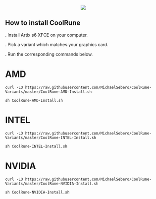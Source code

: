 <p align="center">
	<img src="https://i.postimg.cc/VLTRqVvW/logo.png" />

## How to install CoolRune

. Install Artix s6 XFCE on your computer.

. Pick a variant which matches your graphics card.

. Run the corresponding commands below.

# AMD
```
curl -LO https://raw.githubusercontent.com/MichaelSebero/CoolRune-Variants/master/CoolRune-AMD-Install.sh
	
sh CoolRune-AMD-Install.sh
```
# INTEL
```
curl -LO https://raw.githubusercontent.com/MichaelSebero/CoolRune-Variants/master/CoolRune-INTEL-Install.sh
	
sh CoolRune-INTEL-Install.sh
```
# NVIDIA
```
curl -LO https://raw.githubusercontent.com/MichaelSebero/CoolRune-Variants/master/CoolRune-NVIDIA-Install.sh
	
sh CoolRune-NVIDIA-Install.sh
```
